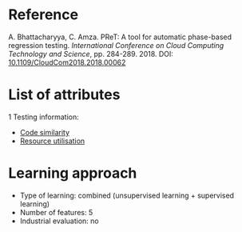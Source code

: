 # Reference

A. Bhattacharyya, C. Amza. PReT: A tool for automatic phase-based regression testing. *International Conference on Cloud Computing Technology and Science*, pp. 284-289. 2018. DOI: [10.1109/CloudCom2018.2018.00062](https://www.doi.org/10.1109/CloudCom2018.2018.00062)

# List of attributes

1 Testing information:
* [Code similarity](../../attributes/testing/test-case/similarity/code-similarity.md)
* [Resource utilisation](../../attributes/testing/test-case/execution/resource-utilisation.md)

# Learning approach

* Type of learning: combined (unsupervised learning + supervised learning)
* Number of features: 5
* Industrial evaluation: no
